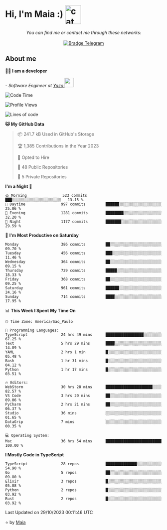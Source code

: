 <h1 align="left">Hi, I'm Maia :) 
<img src="https://emojis.slackmojis.com/emojis/images/1643509834/36299/black-cat.gif?1643509834" width="50" height="60" align="center"  alt="cat"/>
</h1>

<p align="center">
    <i>You can find me or contact me through these networks:</i>
    <br/><br/>
    <a href="https://t.me/mrootx" target="_blank">
        <img src="https://img.shields.io/badge/-Telegram-2CA5E0?logo=telegram&style=flat&logoColor=white" alt="Bradge Telegram" />
    </a>
</p>

## About me

:technologist: <strong>I am a developer</strong> <br>

<p><em> - Software Engineer at <a href="[https://pdasolucoes.com.br](https://yazo.com.br/)">Yazo
</a><img src="https://media.giphy.com/media/WUlplcMpOCEmTGBtBW/giphy.gif" width="30"> 
</em></p>

<!--START_SECTION:waka-->
![Code Time](http://img.shields.io/badge/Code%20Time-3%2C373%20hrs%2022%20mins-blue)

![Profile Views](http://img.shields.io/badge/Profile%20Views-106-blue)

![Lines of code](https://img.shields.io/badge/From%20Hello%20World%20I%27ve%20Written-990.7%20thousand%20lines%20of%20code-blue)

**🐱 My GitHub Data** 

> 📦 241.7 kB Used in GitHub's Storage 
 > 
> 🏆 1,385 Contributions in the Year 2023
 > 
> 💼 Opted to Hire
 > 
> 📜 48 Public Repositories 
 > 
> 🔑 5 Private Repositories 
 > 
**I'm a Night 🦉** 

```text
🌞 Morning                523 commits         ███░░░░░░░░░░░░░░░░░░░░░░   13.15 % 
🌆 Daytime                997 commits         ██████░░░░░░░░░░░░░░░░░░░   25.06 % 
🌃 Evening                1281 commits        ████████░░░░░░░░░░░░░░░░░   32.20 % 
🌙 Night                  1177 commits        ███████░░░░░░░░░░░░░░░░░░   29.59 % 
```
📅 **I'm Most Productive on Saturday** 

```text
Monday                   386 commits         ██░░░░░░░░░░░░░░░░░░░░░░░   09.70 % 
Tuesday                  456 commits         ███░░░░░░░░░░░░░░░░░░░░░░   11.46 % 
Wednesday                364 commits         ██░░░░░░░░░░░░░░░░░░░░░░░   09.15 % 
Thursday                 729 commits         █████░░░░░░░░░░░░░░░░░░░░   18.33 % 
Friday                   368 commits         ██░░░░░░░░░░░░░░░░░░░░░░░   09.25 % 
Saturday                 961 commits         ██████░░░░░░░░░░░░░░░░░░░   24.16 % 
Sunday                   714 commits         ████░░░░░░░░░░░░░░░░░░░░░   17.95 % 
```


📊 **This Week I Spent My Time On** 

```text
🕑︎ Time Zone: America/Sao_Paulo

💬 Programming Languages: 
TypeScript               24 hrs 49 mins      █████████████████░░░░░░░░   67.25 % 
Text                     5 hrs 29 mins       ████░░░░░░░░░░░░░░░░░░░░░   14.89 % 
YAML                     2 hrs 1 min         █░░░░░░░░░░░░░░░░░░░░░░░░   05.48 % 
Bash                     1 hr 31 mins        █░░░░░░░░░░░░░░░░░░░░░░░░   04.12 % 
Python                   1 hr 17 mins        █░░░░░░░░░░░░░░░░░░░░░░░░   03.51 % 

🔥 Editors: 
WebStorm                 30 hrs 28 mins      █████████████████████░░░░   82.57 % 
VS Code                  3 hrs 20 mins       ██░░░░░░░░░░░░░░░░░░░░░░░   09.06 % 
PyCharm                  2 hrs 21 mins       ██░░░░░░░░░░░░░░░░░░░░░░░   06.37 % 
Studio                   36 mins             ░░░░░░░░░░░░░░░░░░░░░░░░░   01.65 % 
DataGrip                 7 mins              ░░░░░░░░░░░░░░░░░░░░░░░░░   00.35 % 

💻 Operating System: 
Mac                      36 hrs 54 mins      █████████████████████████   100.00 % 
```

**I Mostly Code in TypeScript** 

```text
TypeScript               28 repos            ██████████████░░░░░░░░░░░   54.90 % 
Go                       5 repos             ██░░░░░░░░░░░░░░░░░░░░░░░   09.80 % 
Elixir                   3 repos             █░░░░░░░░░░░░░░░░░░░░░░░░   05.88 % 
Python                   2 repos             █░░░░░░░░░░░░░░░░░░░░░░░░   03.92 % 
Rust                     2 repos             █░░░░░░░░░░░░░░░░░░░░░░░░   03.92 % 
```




 Last Updated on 29/10/2023 00:11:46 UTC
<!--END_SECTION:waka-->

⭐️ by [Maia](https://github.com/gabrielmaialva33/)


